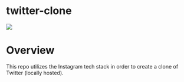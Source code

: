 # twitter-clone
[![](https://github.com/trandannyy/twitter-clone/workflows/main.yml/badge.svg)](https://github.com/trandannyy/twitter-clone/actions/workflows/main.yml)

# Overview

This repo utilizes the Instagram tech stack in order to create a clone of Twitter (locally hosted).
